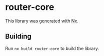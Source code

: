 # router-core

This library was generated with [Nx](https://nx.dev).

## Building

Run `nx build router-core` to build the library.
